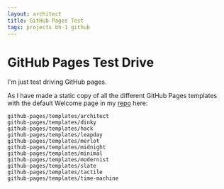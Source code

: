 ```yaml
---
layout: architect
title: GitHub Pages Test
tags: projects bh-1 github
---
```


GitHub Pages Test Drive
========================

I'm just test driving GitHub pages.

As I have made a static copy of all the different GitHub Pages templates with the default Welcome page in my <a href="http://github.com/bryanhirsch/bryanhirsch.github.com">repo</a> here:

    github-pages/templates/architect
    github-pages/templates/dinky
    github-pages/templates/hack
    github-pages/templates/leapday
    github-pages/templates/merlot
    github-pages/templates/midnight
    github-pages/templates/minimal
    github-pages/templates/modernist
    github-pages/templates/slate
    github-pages/templates/tactile
    github-pages/templates/time-machine
